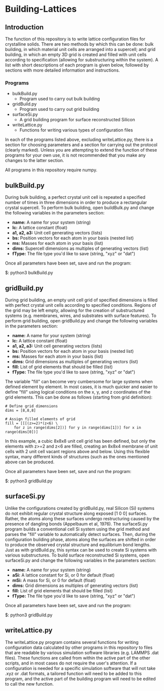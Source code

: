 # Building-Lattices

## Introduction

The function of this repository is to write lattice configuration files for crystalline solids. There are two methods by which this can be done: bulk building, in which material unit cells are arranged into a supercell; and grid building, in which an empty 3D grid is created and filled with unit cells according to specification (allowing for substructuring within the system). A list with short descriptions of each program is given below, followed by sections with more detailed information and instructions.

### Programs

- bulkBuild.py
  - Program used to carry out bulk building
- gridBuild.py
  - Program used to carry out grid building
- surfaceSi.py
  - A grid building program for surface reconstructed Silicon
- writeLattice.py
  - Functions for writing various types of configuration files

In each of the programs listed above, excluding writeLattice.py, there is a section for choosing parameters and a section for carrying out the protocol (clearly marked). Unless you are attempting to extend the function of these programs for your own use, it is not recommended that you make any changes to the latter section.

All programs in this repository require numpy.

## bulkBuild.py

During bulk building, a perfect crystal unit cell is repeated a specified number of times in three dimensions in order to produce a rectangular crystal supercell. To perform bulk building, open buildBulk.py and change the following variables in the parameters section:

- **name:** A name for your system (string)
- **lc:** A lattice constant (float)
- **a1, a2, a3:** Unit cell generating vectors (lists)
- **bs:** Position vectors for each atom in your basis (nested list)
- **ms:** Masses for each atom in your basis (list)
- **dims:** Supercell dimensions as multiples of generating vectors (list)
- **fType:** The file type you'd like to save (string, "xyz" or "dat")

Once all parameters have been set, save and run the program:

$: python3 bulkBuild.py

## gridBuild.py

During grid building, an empty unit cell grid of specified dimensions is filled with perfect crystal unit cells according to specified conditions. Regions of the grid may be left empty, allowing for the creation of substructured systems (e.g. membranes, wires, and substrates with surface features). To perform grid building, open gridBuild.py and change the following variables in the parameters section:

- **name:** A name for your system (string)
- **lc:** A lattice constant (float)
- **a1, a2, a3:** Unit cell generating vectors (lists)
- **bs:** Position vectors for each atom in your basis (nested list)
- **ms:** Masses for each atom in your basis (list)
- **dims:** Grid dimensions as multiples of generating vectors (list)
- **fill:** List of grid elements that should be filled (list)
- **fType:** The file type you'd like to save (string, "xyz" or "dat")

The variable "fill" can become very cumbersome for large systems when defined element by element. In most cases, it is much quicker and easier to define "fill" using logical conditions on the x, y, and z coordinates of the grid elements. This can be done as follows (starting from grid definition):

```
# Define grid dimensions
dims = [8,8,8]

# Assign filled elements of grid
fill = [[[(z>=2)*(z<6) \
    for z in range(dims[2])] for y in range(dims[1])] for x in range(dims[0])]
```

In this example, a cubic 8x8x8 unit cell grid has been defined, but only the elements with z>=2 and z<6 are filled, creating an 8x8x4 membrane of unit cells with 2 unit cell vacant regions above and below. Using this flexible syntax, many different kinds of structures (such as the ones mentioned above can be produced.

Once all parameters have been set, save and run the program:

$: python3 gridBuild.py

## surfaceSi.py

Unlike the configurations created by gridBuild.py, real Silicon (Si) systems do not exhibit regular crystal structure along exposed [1 0 0] surfaces. Rather, the atoms along these surfaces undergo restructuring caused by the presence of dangling bonds (Appelbaum et al, 1976). The surfaceSi.py program builds a conventional cell Si system using the grid method and parses the "fill" variable to automatically detect surfaces. Then, during the configuration building phase, atoms along the surfaces are shifted in order to produce the observed crystal structure and equilibrium bond lengths. Just as with gridBuild.py, this syntax can be used to create Si systems with various substructures. To build surface reconstructed Si systems, open surfaceSi.py and change the following variables in the parameters section:

- **name:** A name for your system (string)
- **aSi:** A lattice constant for Si, or 0 for default (float)
- **mSi:** A mass for Si, or 0 for default (float)
- **dims:** Grid dimensions as multiples of generating vectors (list)
- **fill:** List of grid elements that should be filled (list)
- **fType:** The file type you'd like to save (string, "xyz" or "dat")

Once all parameters have been set, save and run the program:

$: python3 gridBuild.py

## writeLattice.py

The writeLattice.py program contains several functions for writing configuration data calculated by other programs in this repository to files that are readable by various simulation software libraries (e.g. LAMMPS .dat files). These functions are called from within the active part of the other scripts, and in most cases do not require the user's attention. If a configuration is needed for a specific simulation software that will not take .xyz or .dat formats, a tailored function will need to be added to this program, and the active part of the building program will need to be edited to call the new function.
